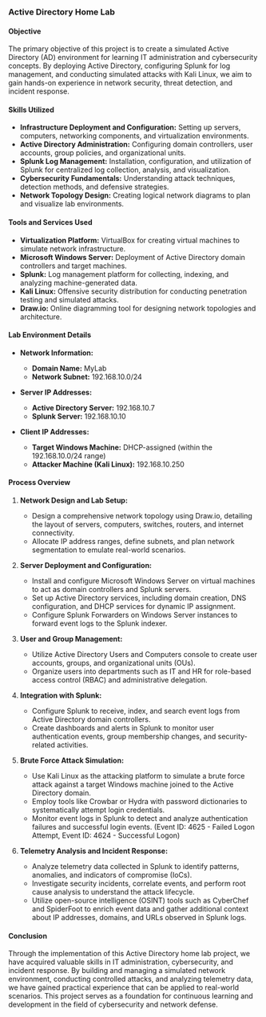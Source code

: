 

### Active Directory Home Lab

#### Objective

The primary objective of this project is to create a simulated Active Directory (AD) environment for learning IT administration and cybersecurity concepts. By deploying Active Directory, configuring Splunk for log management, and conducting simulated attacks with Kali Linux, we aim to gain hands-on experience in network security, threat detection, and incident response.

#### Skills Utilized

- **Infrastructure Deployment and Configuration:** Setting up servers, computers, networking components, and virtualization environments.
- **Active Directory Administration:** Configuring domain controllers, user accounts, group policies, and organizational units.
- **Splunk Log Management:** Installation, configuration, and utilization of Splunk for centralized log collection, analysis, and visualization.
- **Cybersecurity Fundamentals:** Understanding attack techniques, detection methods, and defensive strategies.
- **Network Topology Design:** Creating logical network diagrams to plan and visualize lab environments.

#### Tools and Services Used

- **Virtualization Platform:** VirtualBox for creating virtual machines to simulate network infrastructure.
- **Microsoft Windows Server:** Deployment of Active Directory domain controllers and target machines.
- **Splunk:** Log management platform for collecting, indexing, and analyzing machine-generated data.
- **Kali Linux:** Offensive security distribution for conducting penetration testing and simulated attacks.
- **Draw.io:** Online diagramming tool for designing network topologies and architecture.

#### Lab Environment Details

- **Network Information:**
  - **Domain Name:** MyLab
  - **Network Subnet:** 192.168.10.0/24

- **Server IP Addresses:**
  - **Active Directory Server:** 192.168.10.7
  - **Splunk Server:** 192.168.10.10

- **Client IP Addresses:**
  - **Target Windows Machine:** DHCP-assigned (within the 192.168.10.0/24 range)
  - **Attacker Machine (Kali Linux):** 192.168.10.250

#### Process Overview

1. **Network Design and Lab Setup:**
   - Design a comprehensive network topology using Draw.io, detailing the layout of servers, computers, switches, routers, and internet connectivity.
   - Allocate IP address ranges, define subnets, and plan network segmentation to emulate real-world scenarios.

2. **Server Deployment and Configuration:**
   - Install and configure Microsoft Windows Server on virtual machines to act as domain controllers and Splunk servers.
   - Set up Active Directory services, including domain creation, DNS configuration, and DHCP services for dynamic IP assignment.
   - Configure Splunk Forwarders on Windows Server instances to forward event logs to the Splunk indexer.

3. **User and Group Management:**
   - Utilize Active Directory Users and Computers console to create user accounts, groups, and organizational units (OUs).
   - Organize users into departments such as IT and HR for role-based access control (RBAC) and administrative delegation.

4. **Integration with Splunk:**
   - Configure Splunk to receive, index, and search event logs from Active Directory domain controllers.
   - Create dashboards and alerts in Splunk to monitor user authentication events, group membership changes, and security-related activities.

5. **Brute Force Attack Simulation:**
   - Use Kali Linux as the attacking platform to simulate a brute force attack against a target Windows machine joined to the Active Directory domain.
   - Employ tools like Crowbar or Hydra with password dictionaries to systematically attempt login credentials.
   - Monitor event logs in Splunk to detect and analyze authentication failures and successful login events. (Event ID: 4625 - Failed Logon Attempt, Event ID: 4624 - Successful Logon)

6. **Telemetry Analysis and Incident Response:**
   - Analyze telemetry data collected in Splunk to identify patterns, anomalies, and indicators of compromise (IoCs).
   - Investigate security incidents, correlate events, and perform root cause analysis to understand the attack lifecycle.
   - Utilize open-source intelligence (OSINT) tools such as CyberChef and SpiderFoot to enrich event data and gather additional context about IP addresses, domains, and URLs observed in Splunk logs.

#### Conclusion

Through the implementation of this Active Directory home lab project, we have acquired valuable skills in IT administration, cybersecurity, and incident response. By building and managing a simulated network environment, conducting controlled attacks, and analyzing telemetry data, we have gained practical experience that can be applied to real-world scenarios. This project serves as a foundation for continuous learning and development in the field of cybersecurity and network defense.
